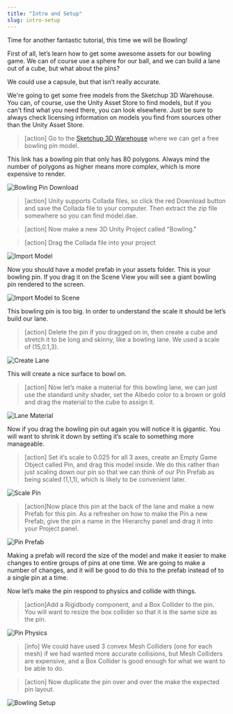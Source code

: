 ```yaml
---
title: "Intro and Setup"
slug: intro-setup
---
```

Time for another fantastic tutorial, this time we will be Bowling!

First of all, let’s learn how to get some awesome assets for our bowling game. We can of course use a sphere for our ball, and we can build a lane out of a cube, but what about the pins?

We could use a capsule, but that isn’t really accurate.

We're going to get some free models from the Sketchup 3D Warehouse. You can, of course, use the Unity Asset Store to find models, but if you can't find what you need there, you can look elsewhere. Just be sure to always check licensing information on models you find from sources other than the Unity Asset Store.

> [action]
>Go to the [Sketchup 3D Warehouse](https://3dwarehouse.sketchup.com/model.html?id=9ad3782c82b1e1ba70d6f696167a3190) where we can get a free bowling pin model.

This link has a bowling pin that only has 80 polygons. Always mind the number of polygons as higher means more complex, which is more expensive to render.

![Bowling Pin Download](assets/pin_sketchup.png)

> [action]
>Unity supports Collada files, so click the red Download button and save the Collada file to your computer. Then extract the zip file somewhere so you can find model.dae.

<!-- -->

> [action]
>Now make a new 3D Unity Project called "Bowling."

<!-- -->

> [action]
>Drag the Collada file into your project

![Import Model](assets/drag_file.gif)

Now you should have a model prefab in your assets folder. This is your bowling pin. If you drag it on the Scene View you will see a giant bowling pin rendered to the screen.

![Import Model to Scene](assets/drag_pin.gif)

This bowling pin is too big. In order to understand the scale it should be let’s build our lane.

> [action]
>Delete the pin if you dragged on in, then create a cube and stretch it to be long and skinny, like a bowling lane. We used a scale of (15,0.1,3).

![Create Lane](assets/Capture1.png)

This will create a nice surface to bowl on.

<!-- -->

> [action]
>Now let’s make a material for this bowling lane, we can just use the standard unity shader, set the Albedo color to a brown or gold and drag the material to the cube to assign it.

![Lane Material](assets/Capture2.png)

Now if you drag the bowling pin out again you will notice it is gigantic. You will want to shrink it down by setting it’s scale to something more manageable.

> [action]
>Set it’s scale to 0.025 for all 3 axes, create an Empty Game Object called Pin, and drag this model inside. We do this rather than just scaling down our pin so that we can think of our Pin Prefab as being scaled (1,1,1), which is likely to be convenient later.

![Scale Pin](assets/Capture4.png)

<!-- -->

> [action]Now place this pin at the back of the lane and make a new Prefab for this pin. As a refresher on how to make the Pin a new Prefab, give the pin a name in the Hierarchy panel and drag it into your Project panel.

![Pin Prefab](assets/Capture6.png)

Making a prefab will record the size of the model and make it easier to make changes to entire groups of pins at one time. We are going to make a number of changes, and it will be good to do this to the prefab instead of to a single pin at a time.

Now let’s make the pin respond to physics and collide with things.

> [action]Add a Rigidbody component, and a Box Collider to the pin. You will want to resize the box collider so that it is the same size as the pin.

![Pin Physics](assets/Capture7.png)

<!-- -->

> [info]
>We could have used 3 convex Mesh Colliders (one for each mesh) if we had wanted more accurate collisions, but Mesh Colliders are expensive, and a Box Collider is good enough for what we want to be able to do.

<!-- -->

> [action]
Now duplicate the pin over and over the make the expected pin layout.

![Bowling Setup](assets/Capture8.png)
